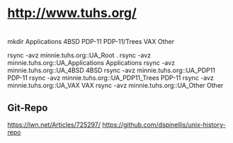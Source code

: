#
# http://www.tuhs.org/
#

mkdir Applications 4BSD PDP-11 PDP-11/Trees VAX Other

rsync -avz minnie.tuhs.org::UA_Root .
rsync -avz minnie.tuhs.org::UA_Applications Applications
rsync -avz minnie.tuhs.org::UA_4BSD 4BSD
rsync -avz minnie.tuhs.org::UA_PDP11 PDP-11
rsync -avz minnie.tuhs.org::UA_PDP11_Trees PDP-11
rsync -avz minnie.tuhs.org::UA_VAX VAX
rsync -avz minnie.tuhs.org::UA_Other Other


Git-Repo
--------

https://lwn.net/Articles/725297/
https://github.com/dspinellis/unix-history-repo
